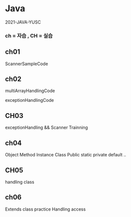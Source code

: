 # Java
2021-JAVA-YUSC

### ch = 자습 ,  CH = 실습


## ch01
ScannerSampleCode

## ch02

multiArrayHandlingCode 

exceptionHandlingCode

## CH03

exceptionHandling && Scanner Trainning

## ch04
Object Method Instance Class
Public static private default ..

## CH05
handling class 

## ch06
Extends class practice
Handling access
